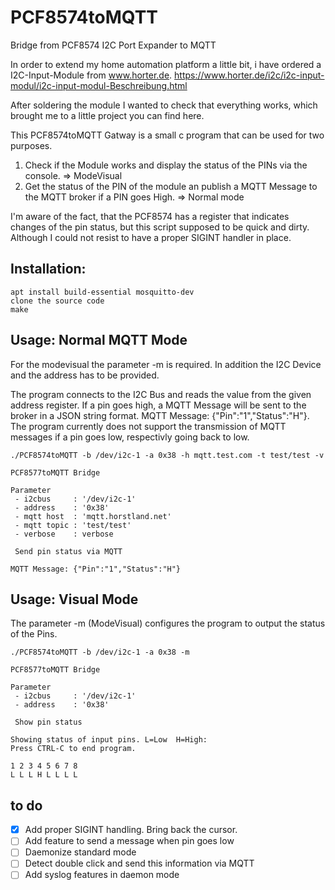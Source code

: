 # PCF8574toMQTT
Bridge from PCF8574 I2C Port Expander to MQTT

In order to extend my home automation platform a little bit, i have ordered a I2C-Input-Module from www.horter.de. https://www.horter.de/i2c/i2c-input-modul/i2c-input-modul-Beschreibung.html

After soldering the module I wanted to check that everything works, which brought me to a little project you can find here.

This PCF8574toMQTT Gatway is a small c program that can be used for two purposes.

1. Check if the Module works and display the status of the PINs via the console. => ModeVisual
2. Get the status of the PIN of the module an publish a MQTT Message to the MQTT broker if a PIN goes High. => Normal mode

I'm aware of the fact, that the PCF8574 has a register that indicates changes of the pin status, but this script supposed to be quick and dirty. Although I could not resist to have a proper SIGINT handler in place.

## Installation:

```
apt install build-essential mosquitto-dev
clone the source code
make
```

## Usage: Normal MQTT Mode

For the modevisual the parameter -m is required. In addition the I2C Device and the address has to be provided.

The program connects to the I2C Bus and reads the value from the given address register. If a pin goes high, a MQTT Message will be sent to the broker in a JSON string format. MQTT Message: {"Pin":"1","Status":"H"}. The program currently does not support the transmission of MQTT messages if a pin goes low, respectivly going back to low.

```
./PCF8574toMQTT -b /dev/i2c-1 -a 0x38 -h mqtt.test.com -t test/test -v

PCF8577toMQTT Bridge

Parameter
 - i2cbus     : '/dev/i2c-1'
 - address    : '0x38'
 - mqtt host  : 'mqtt.horstland.net'
 - mqtt topic : 'test/test'
 - verbose    : verbose

 Send pin status via MQTT

MQTT Message: {"Pin":"1","Status":"H"}
```

## Usage: Visual Mode

The parameter -m (ModeVisual) configures the program to output the status of the Pins.

```
./PCF8574toMQTT -b /dev/i2c-1 -a 0x38 -m

PCF8577toMQTT Bridge

Parameter
 - i2cbus     : '/dev/i2c-1'
 - address    : '0x38'

 Show pin status 

Showing status of input pins. L=Low  H=High:
Press CTRL-C to end program.

1 2 3 4 5 6 7 8
L L L H L L L L
```
## to do 

- [x] Add proper SIGINT handling. Bring back the cursor.
- [ ] Add feature to send a message when pin goes low
- [ ] Daemonize standard mode
- [ ] Detect double click and send this information via MQTT
- [ ] Add syslog features in daemon mode
